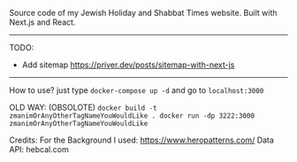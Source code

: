 
Source code of my Jewish Holiday and Shabbat Times website.
Built with Next.js and React.

-----------------------------------------------------
TODO:
*   Add sitemap https://priver.dev/posts/sitemap-with-next-js

-----------------------------------------------------
How to use?
just type `docker-compose up -d` and go to `localhost:3000`

OLD WAY: (OBSOLOTE)
    `docker build -t zmanimOrAnyOtherTagNameYouWouldLike .
    docker run -dp 3222:3000 zmanimOrAnyOtherTagNameYouWouldLike`


Credits:
    For the Background I used: https://www.heropatterns.com/
    Data API: hebcal.com